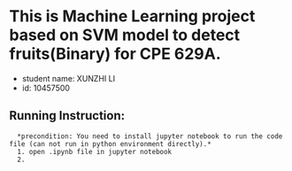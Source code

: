 # This is Machine Learning project based on SVM model to detect fruits(Binary) for CPE 629A.
* student name: XUNZHI LI
* id: 10457500

## Running Instruction: 
      *precondition: You need to install jupyter notebook to run the code file (can not run in python environment directly).*
      1. open .ipynb file in jupyter notebook
      2. 
         

